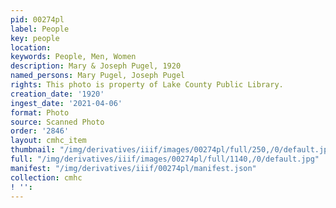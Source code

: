```yaml
---
pid: 00274pl
label: People
key: people
location: 
keywords: People, Men, Women
description: Mary & Joseph Pugel, 1920
named_persons: Mary Pugel, Joseph Pugel
rights: This photo is property of Lake County Public Library.
creation_date: '1920'
ingest_date: '2021-04-06'
format: Photo
source: Scanned Photo
order: '2846'
layout: cmhc_item
thumbnail: "/img/derivatives/iiif/images/00274pl/full/250,/0/default.jpg"
full: "/img/derivatives/iiif/images/00274pl/full/1140,/0/default.jpg"
manifest: "/img/derivatives/iiif/00274pl/manifest.json"
collection: cmhc
! '': 
---
```

